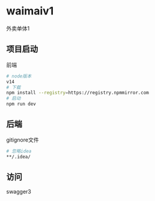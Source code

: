 # waimaiv1
外卖单体1
## 项目启动

前端

```sh
# node版本
v14
# 下载
npm install --registry=https://registry.npmmirror.com
# 启动
npm run dev
```



## 后端

gitignore文件

```sh
# 忽略idea
**/.idea/
```


## 访问

swagger3

